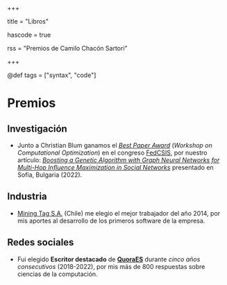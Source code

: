 +++

title = "Libros"

hascode = true

rss = "Premios de Camilo Chacón Sartori"

+++

@def tags = ["syntax", "code"]

# Premios

## Investigación

* Junto a Christian Blum ganamos el *[Best Paper Award](https://www.iiia.csic.es/en-us/news-events/page/?news_id=305)* (*Workshop on Computational Optimization*) en el congreso [FedCSIS](https://fedcsis.org), por nuestro artículo: *[Boosting a Genetic Algorithm with Graph Neural Networks for Multi-Hop Influence Maximization in Social Networks](https://www.researchgate.net/publication/364080120_Boosting_a_Genetic_Algorithm_with_Graph_Neural_Networks_for_Multi-Hop_Influence_Maximization_in_Social_Networks)* presentado en Sofia, Bulgaria (2022).

## Industria

* [Mining Tag S.A.](https://www.miningtag.com/en) (Chile) me elegio el mejor trabajador del año 2014, por mis aportes al desarrollo de los primeros software de la empresa.

## Redes sociales

* Fui elegido **Escritor destacado** de **[QuoraES](https://es.quora.com/profile/Camilo-Chac%C3%B3n-Sartori)** durante *cinco años consecutivos* (2018-2022), por mis más de 800 respuestas sobre ciencias de la computación.